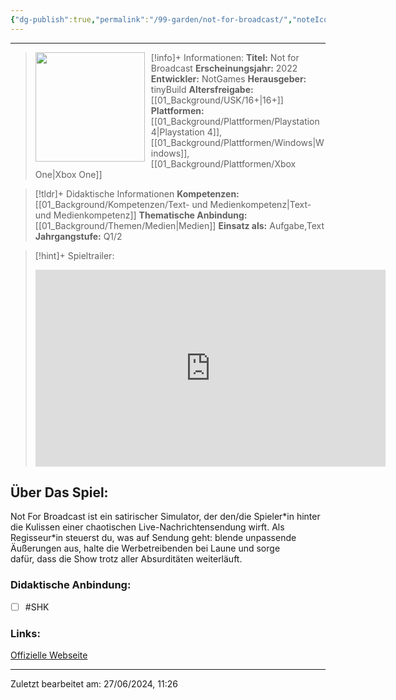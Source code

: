 ```yaml
---
{"dg-publish":true,"permalink":"/99-garden/not-for-broadcast/","noteIcon":"1"}
---
```


---
>[!info]+ Informationen:
><img src="https://images.igdb.com/igdb/image/upload/t_cover_big/co5bcn.webp" style="float:left;height:175px;padding-right:10px">**Titel:** Not for Broadcast
>**Erscheinungsjahr:** 2022
>**Entwickler:** NotGames
>**Herausgeber:** tinyBuild
>**Altersfreigabe:** [[01_Background/USK/16+\|16+]]
>**Plattformen:** [[01_Background/Plattformen/Playstation 4\|Playstation 4]],[[01_Background/Plattformen/Windows\|Windows]],[[01_Background/Plattformen/Xbox One\|Xbox One]]

>[!tldr]+ Didaktische Informationen
>**Kompetenzen:** [[01_Background/Kompetenzen/Text- und Medienkompetenz\|Text- und Medienkompetenz]]
>**Thematische Anbindung:** [[01_Background/Themen/Medien\|Medien]]
>**Einsatz als:** Aufgabe,Text
>**Jahrgangstufe:** Q1/2

>[!hint]+ Spieltrailer:
><iframe width="560" height="315" src="https://www.youtube.com/embed/Ey_Ips4WId8?si=29h7X8BvFeX-lK9J" title="YouTube video player" frameborder="0" allow="accelerometer; autoplay; clipboard-write; encrypted-media; gyroscope; picture-in-picture; web-share" referrerpolicy="strict-origin-when-cross-origin" allowfullscreen></iframe>


## Über Das Spiel:
Not For Broadcast ist ein satirischer Simulator, der den/die Spieler\*in hinter die Kulissen einer chaotischen Live-Nachrichtensendung wirft. Als Regisseur\*in steuerst du, was auf Sendung geht: blende unpassende Äußerungen aus, halte die Werbetreibenden bei Laune und sorge dafür, dass die Show trotz aller Absurditäten weiterläuft.
### Didaktische Anbindung:
- [ ] #SHK 
### Links:
[Offizielle Webseite](https://www.notforbroadcastgame.com)

---
Zuletzt bearbeitet am: 27/06/2024, 11:26